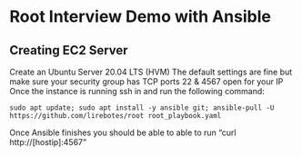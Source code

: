 # Root Interview Demo with Ansible

## Creating EC2 Server
Create an Ubuntu Server 20.04 LTS (HVM)
The default settings are fine but make sure your security group has TCP ports 22 & 4567 open for your IP
Once the instance is running ssh in and run the following command:

```shell
sudo apt update; sudo apt install -y ansible git; ansible-pull -U https://github.com/lirebotes/root root_playbook.yaml
```
Once Ansible finishes you should be able to able to run “curl http://[hostip]:4567”
